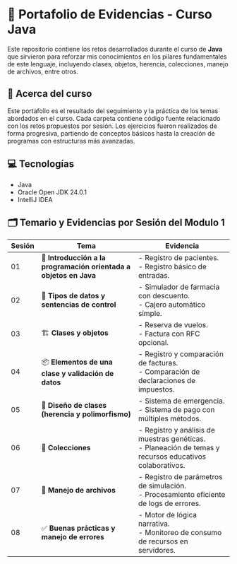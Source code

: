 # 💼 Portafolio de Evidencias - Curso Java 

Este repositorio contiene los retos desarrollados durante el curso de **Java** que sirvieron para reforzar mis conocimientos en los pilares fundamentales 
de este lenguaje, incluyendo clases, objetos, herencia, colecciones, manejo de archivos, entre otros.

## 📌 Acerca del curso

Este portafolio es el resultado del seguimiento y la práctica de los temas abordados en el curso.
Cada carpeta contiene código fuente relacionado con los retos propuestos por sesión. 
Los ejercicios fueron realizados de forma progresiva, partiendo de conceptos básicos hasta la creación de programas con estructuras más avanzadas.

## 💻 Tecnologías
* Java
* Oracle Open JDK 24.0.1
* IntelliJ IDEA
  
## 🗂️ Temario y Evidencias por Sesión del Modulo 1

| Sesión | Tema | Evidencia |
|-------|------|-----------|
| 01 | 🏁 **Introducción a la programación orientada a objetos en Java** | - Registro de pacientes. <br> - Registro básico de entradas. |
| 02 | 🔀 **Tipos de datos y sentencias de control** | - Simulador de farmacia con descuento. <br> - Cajero automático simple. |
| 03 | 🏗️ **Clases y objetos** | - Reserva de vuelos. <br> - Factura con RFC opcional. |
| 04 | 📦 **Elementos de una clase y validación de datos** | - Registro y comparación de facturas. <br> - Comparación de declaraciones de impuestos. |
| 05 | 🧬 **Diseño de clases (herencia y polimorfismo)** | - Sistema de emergencia. <br> - Sistema de pago con múltiples métodos. |
| 06 | 📂 **Colecciones** | - Registro y análisis de muestras genéticas. <br> - Planeación de temas y recursos educativos colaborativos. |
| 07 | 📁 **Manejo de archivos** | - Registro de parámetros de simulación. <br> - Procesamiento eficiente de logs de errores. |
| 08 | ✅ **Buenas prácticas y manejo de errores** | - Motor de lógica narrativa. <br> - Monitoreo de consumo de recursos en servidores. |
